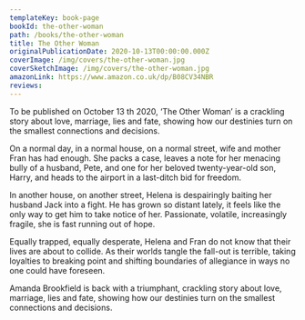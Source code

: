 ```yaml
---
templateKey: book-page
bookId: the-other-woman
path: /books/the-other-woman
title: The Other Woman
originalPublicationDate: 2020-10-13T00:00:00.000Z
coverImage: /img/covers/the-other-woman.jpg
coverSketchImage: /img/covers/the-other-woman.jpg
amazonLink: https://www.amazon.co.uk/dp/B08CV34NBR
reviews:
---
```


To be published on October 13 th 2020, ‘The Other Woman’ is a crackling story about love, marriage, lies and fate, showing how our destinies turn on the smallest connections and decisions.

On a normal day, in a normal house, on a normal street, wife and mother Fran has had enough. She packs a case, leaves a note for her menacing bully of a husband, Pete, and one for her beloved twenty-year-old son, Harry, and heads to the airport in a last-ditch bid for freedom.

In another house, on another street, Helena is despairingly baiting her husband Jack into a fight. He has grown so distant lately, it feels like the only way to get him to take notice of her. Passionate, volatile, increasingly fragile, she is fast running out of hope.

Equally trapped, equally desperate, Helena and Fran do not know that their lives are about to collide. As their worlds tangle the fall-out is terrible, taking loyalties to breaking point and shifting boundaries of allegiance in ways no one could have foreseen.

Amanda Brookfield is back with a triumphant, crackling story about love, marriage, lies and fate, showing how our destinies turn on the smallest connections and decisions.

